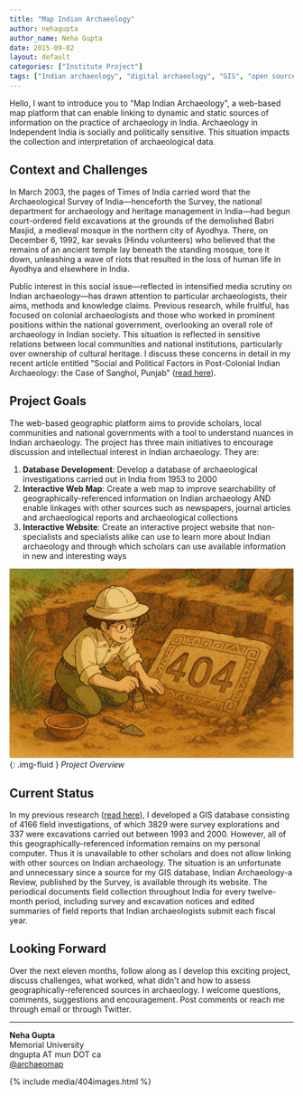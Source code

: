 ```yaml
---
title: "Map Indian Archaeology"
author: nehagupta
author_name: Neha Gupta
date: 2015-09-02
layout: default
categories: ["Institute Project"]
tags: ["Indian archaeology", "digital archaeology", "GIS", "open source"]
---
```


Hello, I want to introduce you to "Map Indian Archaeology", a web-based map platform that can enable linking to dynamic and static sources of information on the practice of archaeology in India. Archaeology in Independent India is socially and politically sensitive. This situation impacts the collection and interpretation of archaeological data.

## Context and Challenges

In March 2003, the pages of Times of India carried word that the Archaeological Survey of India—henceforth the Survey, the national department for archaeology and heritage management in India—had begun court-ordered field excavations at the grounds of the demolished Babri Masjid, a medieval mosque in the northern city of Ayodhya. There, on December 6, 1992, kar sevaks (Hindu volunteers) who believed that the remains of an ancient temple lay beneath the standing mosque, tore it down, unleashing a wave of riots that resulted in the loss of human life in Ayodhya and elsewhere in India.

Public interest in this social issue—reflected in intensified media scrutiny on Indian archaeology—has drawn attention to particular archaeologists, their aims, methods and knowledge claims. Previous research, while fruitful, has focused on colonial archaeologists and those who worked in prominent positions within the national government, overlooking an overall role of archaeology in Indian society. This situation is reflected in sensitive relations between local communities and national institutions, particularly over ownership of cultural heritage. I discuss these concerns in detail in my recent article entitled "Social and Political Factors in Post-Colonial Indian Archaeology: the Case of Sanghol, Punjab" ([read here](#)).

## Project Goals

The web-based geographic platform aims to provide scholars, local communities and national governments with a tool to understand nuances in Indian archaeology. The project has three main initiatives to encourage discussion and intellectual interest in Indian archaeology. They are:

1. **Database Development**: Develop a database of archaeological investigations carried out in India from 1953 to 2000
2. **Interactive Web Map**: Create a web map to improve searchability of geographically-referenced information on Indian archaeology AND enable linkages with other sources such as newspapers, journal articles and archaeological reports and archaeological collections
3. **Interactive Website**: Create an interactive project website that non-specialists and specialists alike can use to learn more about Indian archaeology and through which scholars can use available information in new and interesting ways

![Project Overview](/images/posts/404.png){: .img-fluid }
*Project Overview*

## Current Status

In my previous research ([read here](#)), I developed a GIS database consisting of 4166 field investigations, of which 3829 were survey explorations and 337 were excavations carried out between 1993 and 2000. However, all of this geographically-referenced information remains on my personal computer. Thus it is unavailable to other scholars and does not allow linking with other sources on Indian archaeology. The situation is an unfortunate and unnecessary since a source for my GIS database, Indian Archaeology-a Review, published by the Survey, is available through its website. The periodical documents field collection throughout India for every twelve-month period, including survey and excavation notices and edited summaries of field reports that Indian archaeologists submit each fiscal year.

## Looking Forward

Over the next eleven months, follow along as I develop this exciting project, discuss challenges, what worked, what didn't and how to assess geographically-referenced sources in archaeology. I welcome questions, comments, suggestions and encouragement. Post comments or reach me through email or through Twitter.

---

**Neha Gupta**  
Memorial University  
dngupta AT mun DOT ca  
[@archaeomap](https://twitter.com/archaeomap)

{% include media/404images.html %}